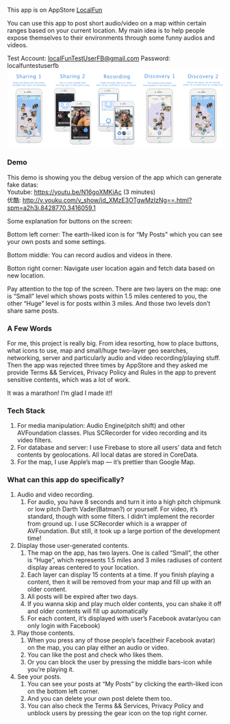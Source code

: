 This app is on AppStore [LocalFun](https://itunes.apple.com/us/app/localfun/id1203165607?ls=1&mt=8)

You can use this app to post short audio/video on a map within certain ranges based on your current location. 
My main idea is to help people expose themselves to their environments through some funny audios and videos.

Test Account: localFunTestUserFB@gmail.com
Password: localfuntestuserfb
<img src="https://github.com/ivsall2012/AHLocalFun/blob/master/ScreenShot_2.png">


### Demo
This demo is showing you the debug version of the app which can generate fake datas:  
Youtube: https://youtu.be/N16goXMKiAc (3 minutes)  
优酷: http://v.youku.com/v_show/id_XMzE3OTgwMzIzNg==.html?spm=a2h3j.8428770.3416059.1  

Some explanation for buttons on the screen:

Bottom left corner: The earth-liked icon is for “My Posts" which you can see your own posts and some settings.

Bottom middle: You can record audios and videos in there.

Botton right corner: Navigate user location again and fetch data based on new location.

Pay attention to the top of the screen. There are two layers on the map: one is “Small” level which shows posts within 1.5 miles centered to you, the other “Huge” level is for posts within 3 miles. And those two levels don’t share same posts.  


### A Few Words
For me, this project is really big. From idea resorting, how to place buttons, what icons to use, map and small/huge two-layer geo searches, networking, server and particularly audio and video recording/playing stuff. Then the app was rejected three times by AppStore and they asked me provide Terms && Services, Privacy Policy and Rules in the app to prevent sensitive contents, which was a lot of work.

It was a marathon! I’m glad I made it!!

### Tech Stack
1. For media manipulation: Audio Engine(pitch shift) and other AVFoundation classes. Plus SCRecorder for video recording and its video filters.
2. For database and server: I use Firebase to store all users’ data and fetch contents by geolocations. All local datas are stored in CoreData.
3. For the map, I use Apple’s map — it’s prettier than Google Map.

### What can this app do specifically?
1. Audio and video recording. 
    1. For audio, you have 8 seconds and turn it into a high pitch chipmunk or low pitch Darth Vader(Batman?) or yourself. For video, it’s standard, though with some filters. I didn’t implement the recorder from ground up. I use SCRecorder which is a wrapper of AVFoundation. But still, it took up a large portion of the development time!
2. Display those user-generated contents. 
    1. The map on the app, has two layers. One is called “Small”, the other is “Huge”, which represents 1.5 miles and 3 miles radiuses of content display areas centered to your location.
    2. Each layer can display 15 contents at a time. If you finish playing a content, then it will be removed from your map and fill up with an older content.
    3. All posts will be expired after two days.
    4. If you wanna skip and play much older contents, you can shake it off and older contents will fill up automatically
    5. For each content, it’s displayed with user’s Facebook avatar(you can only login with Facebook)
3. Play those contents.
    1. When you press any of those people’s face(their Facebook avatar) on the map, you can play either an audio or video.
    2. You can like the post and check who likes them.
    3. Or you can block the user by pressing the middle bars-icon while you’re playing it.
4. See your posts.
    1. You can see your posts at “My Posts” by clicking the earth-liked icon on the bottom left corner.
    2. And you can delete your own post delete them too.
    3. You can also check the Terms && Services, Privacy Policy and unblock users by pressing the gear icon on the top right corner.
